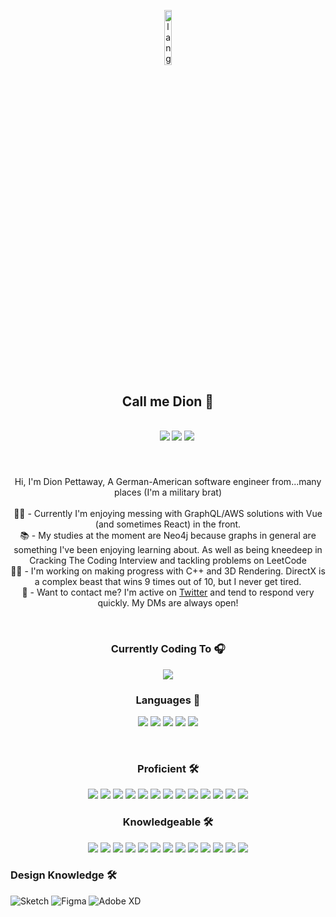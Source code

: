 <p align="center"><img width=15%" src="https://github.com/alansmathew/alansmathew/raw/master/lang.gif" alt="lang image here" /></p>
  
 <h2 align="center">
  Call me Dion 👋
</h2>
<h5 align="center">
  <code>
    <a href="https://www.twitter.com/in/somiskeen/"><img src="https://img.shields.io/badge/Twitter-%23141414.svg?&style=for-the-badge"></a></code>
  <code><a href="https://dipet.me" title="Website"><img src="https://img.shields.io/badge/Personal%20Site-%23141414.svg?&style=for-the-badge"></a></code>
  <code><a href="https://stackoverflow.com/users/4569362/dipet" title="Stack Overflow Profile"><img src="https://img.shields.io/badge/Stack%20Overflow-%23141414.svg?&style=for-the-badge"></a></code>
</h5>
<br>
<p align="center">
  Hi, I'm Dion Pettaway, A German-American software engineer from...many places (I'm a military brat)
  <br>
  <br>
   👨‍💻 - Currently I'm enjoying messing with GraphQL/AWS solutions with Vue (and sometimes React) in the front.
  <br>
  📚 - My studies at the moment are Neo4j because graphs in general are something I've been enjoying learning about. As well as being kneedeep in Cracking The Coding Interview and tackling problems on LeetCode
  <br>
  💪🏼 - I'm working on making progress with C++ and 3D Rendering. DirectX is a complex beast that wins 9 times out of 10, but I never get tired.
  <br>
  💬 - Want to contact me? I'm active on <a href="https://twitter.com/somiskeen" title="Twitter">Twitter</a> and tend to respond very quickly. My DMs are always open!
  <br>
</p>
<br>
<p align="center"> 
  <h3 align="center">Currently Coding To 🎧</h3>
  
  <p align="center"> <a href="https://open.spotify.com/user/ke0"><img src="https://novatorem-dionp.vercel.app/api/spotify"></a></p>
</p>

  <h3 align="center">Languages 💬</h3>
  <p align="center"><img src="https://img.shields.io/badge/-JavaScript-%23141414?&logo=JavaScript&style=for-the-badge&logoColor=F7DF1E"> <img src="https://img.shields.io/badge/-Java-%23141414?&logo=Java&style=for-the-badge&logoColor=007396"> <img src="https://img.shields.io/badge/-TypeScript-141414?&logo=TypeScript&style=for-the-badge"> <img src="https://img.shields.io/badge/-C++-141414?&logo=c%2b%2b&logoColor=00599C&style=for-the-badge"> <img src="https://img.shields.io/badge/swift-%23141414.svg?&style=for-the-badge&logo=swift&logoColor=FA7343"></p>
<br>


<h3 align="center">Proficient 🛠</h3>
<p align="center"><img src="https://img.shields.io/badge/react-%2361DAFB.svg?&style=for-the-badge&logo=react&logoColor=white"> <img src="https://img.shields.io/badge/redux-%23764ABC.svg?&style=for-the-badge&logo=redux&logoColor=white"> <img src="https://img.shields.io/badge/redux-%23764ABC.svg?&style=for-the-badge&logo=redux&logoColor=white"> <img src="https://img.shields.io/badge/vue-%234FC08D.svg?&style=for-the-badge&logo=vue.js&logoColor=white"> <img src="https://img.shields.io/badge/node%20-%23339933.svg?&style=for-the-badge&logo=node.js&logoColor=white"> <img src="https://img.shields.io/badge/apollo-%23311C87.svg?&style=for-the-badge&logo=apollo-graphql&logoColor=white"> <img src="https://img.shields.io/badge/apollo-%23311C87.svg?&style=for-the-badge&logo=apollo-graphql&logoColor=white"> <img src="https://img.shields.io/badge/graphql-%23E10098.svg?&style=for-the-badge&logo=graphql&logoColor=white"> <img src="https://img.shields.io/badge/graphql-%23E10098.svg?&style=for-the-badge&logo=graphql&logoColor=white"> <img src="https://img.shields.io/badge/jest-%23C21325.svg?&style=for-the-badge&logo=jest&logoColor=white"> <img src="https://img.shields.io/badge/MongoDB-%234ea94b.svg?&style=for-the-badge&logo=mongodb&logoColor=white"> <img src="https://img.shields.io/badge/express-%23000.svg?&style=for-the-badge&logo=express&logoColor=white"> <img src="https://img.shields.io/badge/ruby%20on%20rails-%23E60012.svg?&style=for-the-badge&logo=ruby&logoColor=white">
</p>

<h3 align="center">Knowledgeable 🛠</h3>
<p align="center">
   <img src="https://img.shields.io/badge/aws%20amplify-%23FF9900.svg?&style=for-the-badge&logo=aws-amplify&logoColor=white"> <img src="https://img.shields.io/badge/firebase-%23FFCA28.svg?&style=for-the-badge&logo=firebase&logoColor=white"> <img src="https://img.shields.io/badge/google%20cloud-%234285F4.svg?&style=for-the-badge&logo=google-cloud&logoColor=white"> <img src="https://img.shields.io/badge/docker%20-%230db7ed.svg?&style=for-the-badge&logo=docker&logoColor=white"> <img src="https://img.shields.io/badge/xcode-%231575F9.svg?&style=for-the-badge&logo=xcode&logoColor=white"> <img src="https://img.shields.io/badge/styled%20components-%23DB7093.svg?&style=for-the-badge&logo=styled-components&logoColor=white"> <img src="https://img.shields.io/badge/redux%20saga-%23999999.svg?&style=for-the-badge&logo=redux-saga&logoColor=white"> <img src="https://img.shields.io/badge/postgres-%23316192.svg?&style=for-the-badge&logo=postgresql&logoColor=white"> <img src="https://img.shields.io/badge/neo4j-%23008CC1?style=for-the-badge&logo=neo4j&logoColor=white"> <img src="https://img.shields.io/badge/electron%20-%2347848F.svg?&style=for-the-badge&logo=electron&logoColor=white"> <img src="https://img.shields.io/badge/travis%20ci-%233EAAAF.svg?&style=for-the-badge&logo=travis-ci&logoColor=white"> <img src="https://img.shields.io/badge/netlify-%2300C7B7.svg?&style=for-the-badge&logo=netlifyl&logoColor=white"> <img src="https://img.shields.io/badge/mocha-%238D6748.svg?&style=for-the-badge&logo=mocha&logoColor=white">
</p>



### Design Knowledge 🛠
![Sketch](https://img.shields.io/badge/sketch-%23F7B500.svg?&style=for-the-badge&logo=sketch&logoColor=white)
![Figma](https://img.shields.io/badge/figma-%23F24E1E.svg?&style=for-the-badge&logo=figma&logoColor=white)
![Adobe XD](https://img.shields.io/badge/adobe%20xd-%23FF61F6.svg?&style=for-the-badge&logo=adobe-xd&logoColor=white)



